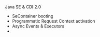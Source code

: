 Java SE & CDI 2.0

- SeContainer booting
- Programmatic Request Context activation
- Async Events & Executors
-